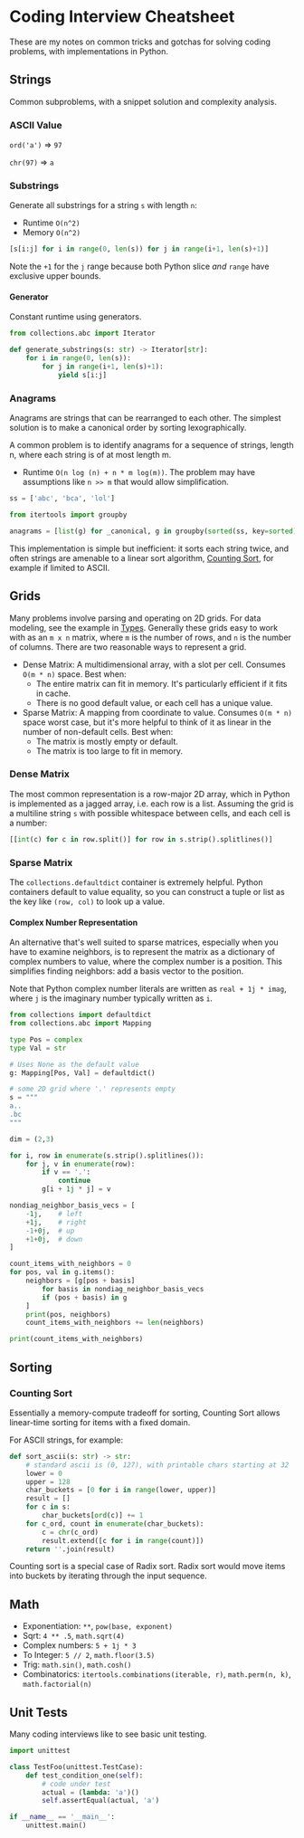 # Coding Interview Cheatsheet

These are my notes on common tricks and gotchas for solving coding problems, with implementations in Python.

## Strings

Common subproblems, with a snippet solution and complexity analysis.

### ASCII Value

`ord('a')` => `97`

`chr(97)` => `a`

### Substrings

Generate all substrings for a string `s` with length `n`:

- Runtime `O(n^2)`
- Memory `O(n^2)`

```python
[s[i:j] for i in range(0, len(s)) for j in range(i+1, len(s)+1)]
```

Note the `+1` for the `j` range because both Python slice _and_ `range` have exclusive upper bounds.

#### Generator

Constant runtime using generators.

```python
from collections.abc import Iterator

def generate_substrings(s: str) -> Iterator[str]:
    for i in range(0, len(s)):
        for j in range(i+1, len(s)+1):
            yield s[i:j]

```

### Anagrams

Anagrams are strings that can be rearranged to each other. The simplest solution is to make a
canonical order by sorting lexographically.

A common problem is to identify anagrams for a sequence of strings, length n, where each string
is of at most length m.

- Runtime `O(n log (n) + n * m log(m))`. The problem may have assumptions like `n >> m` that would allow simplification.

```python
ss = ['abc', 'bca', 'lol']

from itertools import groupby

anagrams = [list(g) for _canonical, g in groupby(sorted(ss, key=sorted), key=sorted)]
```

This implementation is simple but inefficient: it sorts each string twice, and often strings
are amenable to a linear sort algorithm, [Counting Sort](#counting-sort), for example if limited
to ASCII.

## Grids

Many problems involve parsing and operating on 2D grids. For data modeling, see the example in [Types](python-types.md#grid-example). Generally these grids easy to work with as an `m x n`
matrix, where `m` is the number of rows, and `n` is the number of columns. There are two reasonable ways to represent a grid.

- Dense Matrix: A multidimensional array, with a slot per cell. Consumes `O(m * n)` space. Best when:
  - The entire matrix can fit in memory. It's particularly efficient if it fits in cache.
  - There is no good default value, or each cell has a unique value.
- Sparse Matrix: A mapping from coordinate to value. Consumes `O(m * n)` space worst case,
  but it's more helpful to think of it as linear in the number of non-default cells. Best when:
  - The matrix is mostly empty or default.
  - The matrix is too large to fit in memory.

### Dense Matrix

The most common representation is a row-major 2D array, which in Python is implemented as
a jagged array, i.e. each row is a list. Assuming the grid is a multiline string `s`
with possible whitespace between cells, and each cell is a number:

```python
[[int(c) for c in row.split()] for row in s.strip().splitlines()]
```

### Sparse Matrix

The `collections.defaultdict` container is extremely helpful. Python containers default to value
equality, so you can construct a tuple or list as the key like `(row, col)` to look up a value.

#### Complex Number Representation

An alternative that's well suited to sparse matrices, especially when you have to examine neighbors,
is to represent the matrix as a dictionary of complex numbers to value, where the complex number
is a position. This simplifies finding neighbors: add a basis vector to the position.

Note that Python complex number literals are written as `real + 1j * imag`, where `j` is the
imaginary number typically written as `i`.

```python
from collections import defaultdict
from collections.abc import Mapping

type Pos = complex
type Val = str

# Uses None as the default value
g: Mapping[Pos, Val] = defaultdict()

# some 2D grid where '.' represents empty
s = """
a..
.bc
"""

dim = (2,3)

for i, row in enumerate(s.strip().splitlines()):
    for j, v in enumerate(row):
        if v == '.':
            continue
        g[i + 1j * j] = v

nondiag_neighbor_basis_vecs = [
    -1j,    # left
    +1j,    # right
    -1+0j,  # up
    +1+0j,  # down
]

count_items_with_neighbors = 0
for pos, val in g.items():
    neighbors = [g[pos + basis]
        for basis in nondiag_neighbor_basis_vecs
        if (pos + basis) in g
    ]
    print(pos, neighbors)
    count_items_with_neighbors += len(neighbors)

print(count_items_with_neighbors)
```

## Sorting

### Counting Sort

Essentially a memory-compute tradeoff for sorting, Counting Sort allows linear-time sorting for
items with a fixed domain.

For ASCII strings, for example:

```python
def sort_ascii(s: str) -> str:
    # standard ascii is (0, 127), with printable chars starting at 32
    lower = 0
    upper = 128
    char_buckets = [0 for i in range(lower, upper)]
    result = []
    for c in s:
        char_buckets[ord(c)] += 1
    for c_ord, count in enumerate(char_buckets):
        c = chr(c_ord)
        result.extend([c for i in range(count)])
    return ''.join(result)
```

Counting sort is a special case of Radix sort. Radix sort would move items into buckets by
iterating through the input sequence.

## Math

- Exponentiation: `**`, `pow(base, exponent)`
- Sqrt: `4 ** .5`, `math.sqrt(4)`
- Complex numbers: `5 + 1j * 3`
- To Integer: `5 // 2`, `math.floor(3.5)`
- Trig: `math.sin()`, `math.cosh()`
- Combinatorics: `itertools.combinations(iterable, r)`, `math.perm(n, k)`, `math.factorial(n)`

## Unit Tests

Many coding interviews like to see basic unit testing.

```python
import unittest

class TestFoo(unittest.TestCase):
    def test_condition_one(self):
        # code under test
        actual = (lambda: 'a')()
        self.assertEqual(actual, 'a')

if __name__ == '__main__':
    unittest.main()
```
